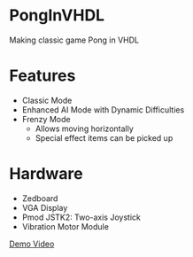 # PongInVHDL
Making classic game Pong in VHDL

# Features
- Classic Mode
- Enhanced AI Mode with Dynamic Difficulties
- Frenzy Mode
  - Allows moving horizontally
  - Special effect items can be picked up

# Hardware
- Zedboard
- VGA Display
- Pmod JSTK2: Two-axis Joystick
- Vibration Motor Module


[Demo Video](https://youtu.be/tG7PvMlhzWg)

